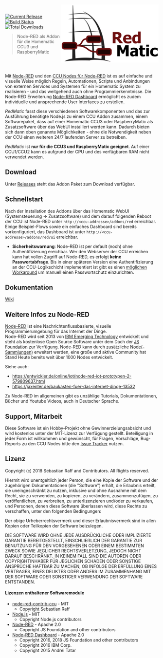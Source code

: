 <img width="320px" src="assets/logo-w-400.png" align="right"/>

<br>

[![Current Release](https://img.shields.io/github/release/hobbyquaker/ccu-addon-node-red.svg)](https://github.com/hobbyquaker/ccu-addon-node-red/releases/latest)
[![Build Status](https://travis-ci.org/hobbyquaker/ccu-addon-node-red.svg?branch=master)](https://travis-ci.org/hobbyquaker/ccu-addon-node-red)
[![Total Downloads](https://img.shields.io/github/downloads/hobbyquaker/ccu-addon-node-red/total.svg)]()

> Node-RED als Addon für die Homematic CCU3 und RaspberryMatic

<br><br>

Mit [Node-RED](https://nodered.org/about/) und den 
[CCU Nodes für Node-RED](https://github.com/hobbyquaker/node-red-contrib-ccu) ist es auf einfache und visuelle Weise 
möglich Regeln, Automationen, Scripte und Anbindungen von externen Services und Systemen für ein Homematic System zu 
realisieren - und das weitgehend auch ohne Programmierkenntnisse. Die Node-RED Erweiterung 
[Node-RED Dashboard](https://github.com/node-red/node-red-dashboard) ermöglicht es zudem individuelle und ansprechende 
User Interfaces zu erstellen.

_RedMatic_ fasst diese verschiedenen Softwarekomponenten und das zur Ausführung benötigte Node.js zu einem CCU Addon 
zusammen, einem Softwarepaket, dass auf einer Homematic CCU3 oder RaspberryMatic als Zusatzsoftware über das WebUI installiert 
werden kann. Dadurch bieten sich dann oben genannte Möglichkeiten - ohne die Notwendigkeit neben der CCU einen 
weiteren 24/7 laufenden Server zu betreiben.

_RedMatic_ ist __nur für die CCU3 und RaspberryMatic geeignet__. Auf einer CCU1/CCU2 kann es aufgrund der CPU und 
des verfügbaren RAM nicht verwendet werden.


## Download

Unter [Releases](https://github.com/hobbyquaker/RedMatic/releases) steht das Addon Paket zum Download verfügbar.


## Schnellstart

Nach der Installation des Addons über das Homematic WebUI (Systemsteuerung -> Zusatzsoftware) und dem darauf folgenden 
Reboot der CCU ist Node-RED unter `http://<ccu-addresse>/addons/red` erreichbar. Einige Beispiel-Flows sowie ein 
einfaches Dashboard sind bereits vorkonfiguriert, das Dashboard ist unter `http://<ccu-addresse>/addons/red/ui` 
erreichbar.

* __Sicherheitswarnung__: Node-RED ist per default (noch) ohne Authentifizierung ereichbar. Wer den Webserver der CCU 
erreichen kann hat vollen Zugriff auf Node-RED, es erfolgt __keine Passwortabfrage__. Bis in einer späteren Version eine 
Authentifizierung an der CCU-Logikschicht implementiert ist gibt es einen 
[möglichen Workaround](https://github.com/hobbyquaker/ccu-addon-node-red/wiki/Passwort) um manuell einen Passwortschutz
einzurichten.


## Dokumentation

[Wiki](https://github.com/hobbyquaker/ccu-addon-node-red/wiki)


## Weitere Infos zu Node-RED

[Node-RED](https://nodered.org/about/) ist eine Nachrichtenflussbasierte, visuelle Programmierumgebung für das Internet 
der Dinge.  
Node-RED wird seit 2013 von [IBM Emerging Technology](https://emerging-technology.co.uk/technologies/) 
entwickelt und steht als kostenlose Open Source Software unter dem Dach der [JS Foundation](https://js.foundation/) zur 
Verfügung. Node-RED kann durch zusätzliche [Node(-Sammlungen)](https://flows.nodered.org) erweitert werden, eine große 
und aktive Community hat Stand Heute bereits weit über 1000 Nodes entwickelt.

Siehe auch:
* https://entwickler.de/online/iot/node-red-iot-prototypen-2-579809637.html
* https://jaxenter.de/baukasten-fuer-das-internet-dinge-13532

Zu Node-RED im allgemeinen gibt es unzählige Tutorials, Dokumentationen, Bücher und Youtube Videos, auch in Deutscher 
Sprache.


## Support, Mitarbeit

Diese Software ist ein Hobby-Projekt ohne Gewinnerzielungsabsicht und wird kostenlos unter der MIT-Lizenz zur
Verfügung gestellt. Beteiligung in jeder Form ist willkommen und gewünscht, für Fragen, Vorschläge, Bug-Reports zu den
CCU Nodes bitte den [Issue Tracker](https://github.com/hobbyquaker/ccu-addon-node-red/issues) nutzen.


## Lizenz

Copyright (c) 2018 Sebastian Raff and Contributors. All Rights reserved.

Hiermit wird unentgeltlich jeder Person, die eine Kopie der Software und der zugehörigen Dokumentationen (die
"Software") erhält, die Erlaubnis erteilt, sie uneingeschränkt zu nutzen, inklusive und ohne Ausnahme mit dem Recht, sie
zu verwenden, zu kopieren, zu verändern, zusammenzufügen, zu veröffentlichen, zu verbreiten, zu unterlizenzieren 
und/oder zu verkaufen, und Personen, denen diese Software überlassen wird, diese Rechte zu verschaffen, unter den 
folgenden Bedingungen:

Der obige Urheberrechtsvermerk und dieser Erlaubnisvermerk sind in allen Kopien oder Teilkopien der Software beizulegen.

DIE SOFTWARE WIRD OHNE JEDE AUSDRÜCKLICHE ODER IMPLIZIERTE GARANTIE BEREITGESTELLT, EINSCHLIEẞLICH DER GARANTIE ZUR 
BENUTZUNG FÜR DEN VORGESEHENEN ODER EINEM BESTIMMTEN ZWECK SOWIE JEGLICHER RECHTSVERLETZUNG, JEDOCH NICHT DARAUF 
BESCHRÄNKT. IN KEINEM FALL SIND DIE AUTOREN ODER COPYRIGHTINHABER FÜR JEGLICHEN SCHADEN ODER SONSTIGE ANSPRÜCHE HAFTBAR
ZU MACHEN, OB INFOLGE DER ERFÜLLUNG EINES VERTRAGES, EINES DELIKTES ODER ANDERS IM ZUSAMMENHANG MIT DER SOFTWARE ODER 
SONSTIGER VERWENDUNG DER SOFTWARE ENTSTANDEN.


#### Lizenzen enthaltener Softwaremodule

* [node-red-contrib-ccu](https://github.com/hobbyquaker/node-red-contrib-ccu) - MIT 
  * Copyright Sebastian Raff
* [Node.js](https://github.com/nodejs/node/blob/master/LICENSE) - MIT 
  * Copyright Node.js contributors
* [Node-RED](https://github.com/node-red/node-red/blob/master/LICENSE) - Apache 2.0 
  * Copyright JS Foundation and other contributors
* [Node-RED Dashboard](https://github.com/node-red/node-red-dashboard/blob/master/LICENSE) - Apache 2.0 
  * Copyright 2016, 2018 JS Foundation and other contributors
  * Copyright 2016 IBM Corp.
  * Copyright 2015 Andrei Tatar
